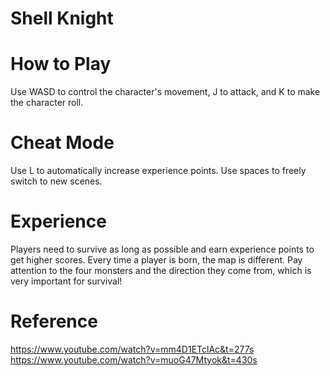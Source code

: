 # Shell Knight


# How to Play 
Use WASD to control the character's movement, J to attack, and K to make the character roll.
# Cheat Mode
Use L to automatically increase experience points. Use spaces to freely switch to new scenes.
# Experience 
Players need to survive as long as possible and earn experience points to get higher scores. Every time a player is born, the map is different. Pay attention to the four monsters and the direction they come from, which is very important for survival!
# Reference
https://www.youtube.com/watch?v=mm4D1ETclAc&t=277s 
https://www.youtube.com/watch?v=muoG47Mtyok&t=430s
